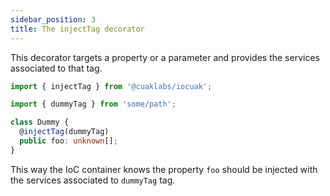 ```yaml
---
sidebar_position: 3
title: The injectTag decorator
---
```


This decorator targets a property or a parameter and provides the services associated to that tag.

```ts
import { injectTag } from '@cuaklabs/iocuak';

import { dummyTag } from 'some/path';

class Dummy {
  @injectTag(dummyTag)
  public foo: unknown[];
}

```

This way the IoC container knows the property `foo` should be injected with the services associated to `dummyTag` tag.
